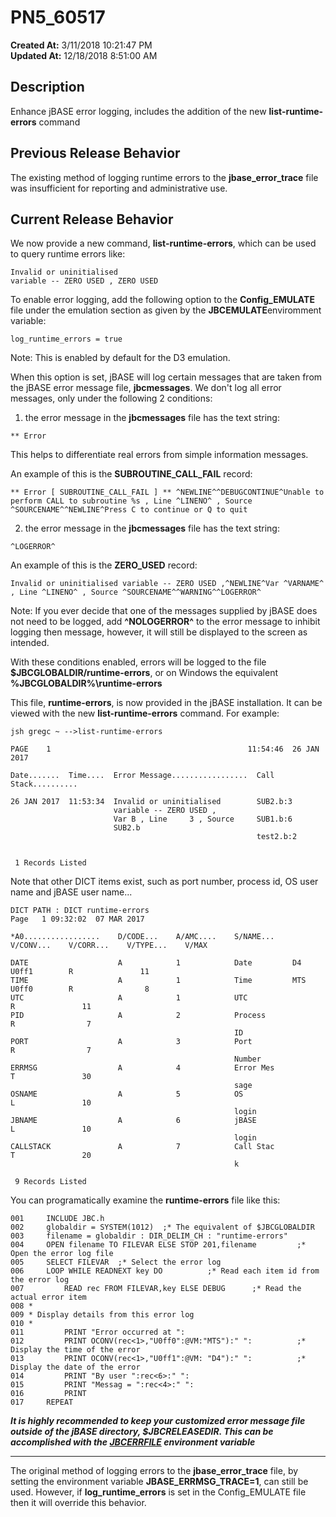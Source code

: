 # PN5_60517

**Created At:** 3/11/2018 10:21:47 PM  
**Updated At:** 12/18/2018 8:51:00 AM  


## Description

Enhance jBASE error logging, includes the addition of the new **list-runtime-errors** command



## Previous Release Behavior

The existing method of logging runtime errors to the **jbase\_error\_trace** file was insufficient for reporting and administrative use.



## Current Release Behavior

We now provide a new command, **list-runtime-errors**, which can be used to query runtime errors like:

```
Invalid or uninitialised
variable -- ZERO USED , ZERO USED
```

To enable error logging, add the following option to the **Config\_EMULATE** file under the emulation section as given by the **JBCEMULATE**enviromment variable:

```
log_runtime_errors = true
```

Note: This is enabled by default for the D3 emulation.

When this option is set, jBASE will log certain messages that are taken from the jBASE error message file, **jbcmessages**. We don't log all error messages, only under the following 2 conditions:

1) the error message in the **jbcmessages** file has the text string:

```
** Error
```

This helps to differentiate real errors from simple information messages.

An example of this is the **SUBROUTINE\_CALL\_FAIL** record:

```
** Error [ SUBROUTINE_CALL_FAIL ] ** ^NEWLINE^^DEBUGCONTINUE^Unable to perform CALL to subroutine %s , Line ^LINENO^ , Source ^SOURCENAME^^NEWLINE^Press C to continue or Q to quit
```

2) the error message in the **jbcmessages** file has the text string:

```
^LOGERROR^
```

An example of this is the **ZERO\_USED** record:

```
Invalid or uninitialised variable -- ZERO USED ,^NEWLINE^Var ^VARNAME^ , Line ^LINENO^ , Source ^SOURCENAME^^WARNING^^LOGERROR^
```

Note: If you ever decide that one of the messages supplied by jBASE does not need to be logged, add **^NOLOGERROR^** to the error message to inhibit logging then message, however, it will still be displayed to the screen as intended.

With these conditions enabled, errors will be logged to the file **$JBCGLOBALDIR/runtime-errors**, or on Windows the equivalent **%JBCGLOBALDIR%\runtime-errors**

This file, **runtime-errors**, is now provided in the jBASE installation. It can be viewed with the new **list-runtime-errors** command. For example:

```
jsh gregc ~ -->list-runtime-errors

PAGE    1                                            11:54:46  26 JAN 2017

Date.......  Time....  Error Message.................  Call Stack..........

26 JAN 2017  11:53:34  Invalid or uninitialised        SUB2.b:3
                       variable -- ZERO USED ,
                       Var B , Line     3 , Source     SUB1.b:6
                       SUB2.b
                                                       test2.b:2


 1 Records Listed
```

Note that other DICT items exist, such as port number, process id, OS user name and jBASE user name...

```
DICT PATH : DICT runtime-errors                                                                    Page   1 09:32:02  07 MAR 2017

*A0.................    D/CODE...    A/AMC....    S/NAME...    V/CONV...    V/CORR...    V/TYPE...    V/MAX

DATE                    A            1            Date         D4           U0ff1        R               11
TIME                    A            1            Time         MTS          U0ff0        R                8
UTC                     A            1            UTC                                    R               11
PID                     A            2            Process                                R                7
                                                  ID
PORT                    A            3            Port                                   R                7
                                                  Number
ERRMSG                  A            4            Error Mes                              T               30
                                                  sage
OSNAME                  A            5            OS                                     L               10
                                                  login
JBNAME                  A            6            jBASE                                  L               10
                                                  login
CALLSTACK               A            7            Call Stac                              T               20
                                                  k

 9 Records Listed
```

You can programatically examine the **runtime-errors** file like this:

```
001     INCLUDE JBC.h
002     globaldir = SYSTEM(1012)  ;* The equivalent of $JBCGLOBALDIR
003     filename = globaldir : DIR_DELIM_CH : "runtime-errors"
004     OPEN filename TO FILEVAR ELSE STOP 201,filename         ;* Open the error log file
005     SELECT FILEVAR  ;* Select the error log
006     LOOP WHILE READNEXT key DO          ;* Read each item id from the error log
007         READ rec FROM FILEVAR,key ELSE DEBUG      ;* Read the actual error item
008 *
009 * Display details from this error log
010 *
011         PRINT "Error occurred at ":
012         PRINT OCONV(rec<1>,"U0ff0":@VM:"MTS"):" ":          ;* Display the time of the error
013         PRINT OCONV(rec<1>,"U0ff1":@VM: "D4"):" ":          ;* Display the date of the error
014         PRINT "By user ":rec<6>:" ":
015         PRINT "Messag = ":rec<4>:" ":
016         PRINT
017     REPEAT
```

***It is highly recommended to keep your customized error message file outside of the jBASE directory, $JBCRELEASEDIR. This can be accomplished with the [JBCERRFILE](JBCERRFILE) environment variable***

* * *



The original method of logging errors to the **jbase\_error\_trace** file, by setting the environment variable **JBASE\_ERRMSG\_TRACE=1**, can still be used. However, if **log\_runtime\_errors** is set in the Config\_EMULATE file then it will override this behavior.
